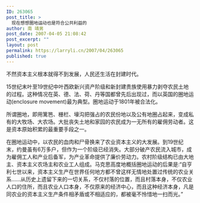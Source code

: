 ```yaml
---
ID: 263065
post_title: >
  现在想想圈地运动也是符合公共利益的
author: 南 靖男
post_date: 2007-04-05 21:08:42
post_excerpt: ""
layout: post
permalink: https://larryli.cn/2007/04/263065
published: true
---
```

不然资本主义根本就得不到发展，人民还生活在封建时代。
<!--more-->
15世纪末叶至19世纪中叶西欧新兴资产阶级和新封建贵族使用暴力剥夺农民土地的过程。这种情况在英、德、法、荷、丹等国都曾先后出现过，而以英国的圈地运动(enclosure movement)最为典型。圈地运动于1801年被合法化。

所谓圈地，即用篱笆、栅栏、壕沟把强占的农民份地以及公有地圈占起来，变成私有的大牧场、大农场。大批丧失土地和家园的农民成为一无所有的雇佣劳动者。这是资本原始积累的最重要手段之一。

在圈地运动中，以农民的血肉和尸骨换来了农业资本主义的大发展。到19世纪末，约曼虽有6万多户，但作为一个阶级已经消失。大部分破产农民流入城市，成为雇佣工人和产业后备军，为产业革命提供了廉价劳动力。农村阶级结构已由大地主、资本主义农场主和农业工人组成。马克思高度地概括圈地运动的后果是:“自亨利七世以来，资本主义生产在世界任何地方都不曾这样无情地处置过传统的农业关系……从历史上遗留下来的一切关系，不仅村落的位置，而且村落本身，不仅农业人口的住所，而且农业人口本身，不仅原来的经济中心，而且这种经济本身，凡是同农业的资本主义生产条件相矛盾或不相适应的，都被毫不怜惜地一扫而光。”